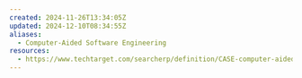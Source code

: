 ```yaml
---
created: 2024-11-26T13:34:05Z
updated: 2024-12-10T08:34:55Z
aliases:
  - Computer-Aided Software Engineering
resources:
  - https://www.techtarget.com/searcherp/definition/CASE-computer-aided-software-engineering
---
```

